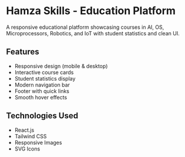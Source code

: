 # Hamza Skills - Education Platform
A responsive educational platform showcasing courses in AI, OS, Microprocessors, Robotics, and IoT with student statistics and clean UI.

## Features

- Responsive design (mobile & desktop)
- Interactive course cards
- Student statistics display
- Modern navigation bar
- Footer with quick links
- Smooth hover effects

## Technologies Used

- React.js
- Tailwind CSS
- Responsive Images
- SVG Icons